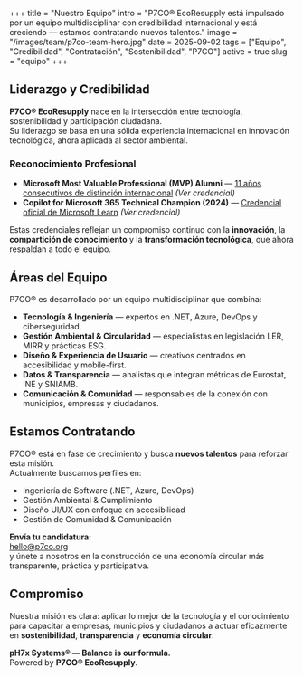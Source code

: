 +++
title = "Nuestro Equipo"
intro = "P7CO® EcoResupply está impulsado por un equipo multidisciplinar con credibilidad internacional y está creciendo — estamos contratando nuevos talentos."
image = "/images/team/p7co-team-hero.jpg"
date = 2025-09-02
tags = ["Equipo", "Credibilidad", "Contratación", "Sostenibilidad", "P7CO"]
active = true
slug = "equipo"
+++

## Liderazgo y Credibilidad
**P7CO® EcoResupply** nace en la intersección entre tecnología, sostenibilidad y participación ciudadana.  
Su liderazgo se basa en una sólida experiencia internacional en innovación tecnológica, ahora aplicada al sector ambiental.  

### Reconocimiento Profesional
- **Microsoft Most Valuable Professional (MVP) Alumni** — [11 años consecutivos de distinción internacional](https://mvp.microsoft.com/en-us/PublicProfile/4025069) *(Ver credencial)*  
- **Copilot for Microsoft 365 Technical Champion (2024)** — [Credencial oficial de Microsoft Learn](https://learn.microsoft.com/en-us/community/technical-champions/copilot-for-microsoft-365) *(Ver credencial)*  

Estas credenciales reflejan un compromiso continuo con la **innovación**, la **compartición de conocimiento** y la **transformación tecnológica**, que ahora respaldan a todo el equipo.

## Áreas del Equipo
P7CO® es desarrollado por un equipo multidisciplinar que combina:  
- **Tecnología & Ingeniería** — expertos en .NET, Azure, DevOps y ciberseguridad.  
- **Gestión Ambiental & Circularidad** — especialistas en legislación LER, MIRR y prácticas ESG.  
- **Diseño & Experiencia de Usuario** — creativos centrados en accesibilidad y mobile-first.  
- **Datos & Transparencia** — analistas que integran métricas de Eurostat, INE y SNIAMB.  
- **Comunicación & Comunidad** — responsables de la conexión con municipios, empresas y ciudadanos.  

## Estamos Contratando
P7CO® está en fase de crecimiento y busca **nuevos talentos** para reforzar esta misión.  
Actualmente buscamos perfiles en:  
- Ingeniería de Software (.NET, Azure, DevOps)  
- Gestión Ambiental & Cumplimiento  
- Diseño UI/UX con enfoque en accesibilidad  
- Gestión de Comunidad & Comunicación  

**Envía tu candidatura:**  
[hello@p7co.org](mailto:hello@p7co.org)  
y únete a nosotros en la construcción de una economía circular más transparente, práctica y participativa.  

## Compromiso
Nuestra misión es clara: aplicar lo mejor de la tecnología y el conocimiento para capacitar a empresas, municipios y ciudadanos a actuar eficazmente en **sostenibilidad**, **transparencia** y **economía circular**.  

**pH7x Systems® — Balance is our formula.**  
Powered by **P7CO® EcoResupply**.  
